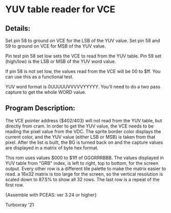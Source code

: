
# YUV table reader for VCE

## Details:

   Set pin 58 to ground on VCE for the LSB of the YUV value.
   Set pin 58 and 59 to ground on VCE for MSB of the YUV value.

   Pin test pin 58 set low sets the VCE to read from the YUV table.
   Pin 59 set (high/low) is the LSB or MSB of the YUV word value.

   If pin 58 is not set low, the values read from the VCE will be 00
   to $ff. You can use this as a functional test.

   YUV word format is 0UUUUUVVVVVYYYYY. You'll need to do a two
   pass capture to get the whole WORD value.


## Program Description:

   The VCE pointer address ($402/403) will not read from the YUV table,
   but directly from cram. In order to get the YUV value, the VCE needs
   to be reading the pixel value from the VDC. The sprite border color
   displays the current color, and the YUV value (either LSB or MSB) is
   taken from that pixel. After the list is built, the BG is turned back
   on and the capture values are displayed in a matrix of byte hex format.

   This rom uses values $000 to $1ff of GGGRRRBBB. The values displayed
   in YUV table from "GRB" index, is left to right, top to bottom, for
   the screen output. Every other row is a different tile palette to make
   the matrix easier to read. a 16x32 matrix is too large for the screen,
   so the vertical resolution is scaled down to 87.5% to show all 32 rows.
   The last row is a repeat of the first row.


   {Assemble with PCEAS: ver 3.24 or higher}

 Turboxray '21